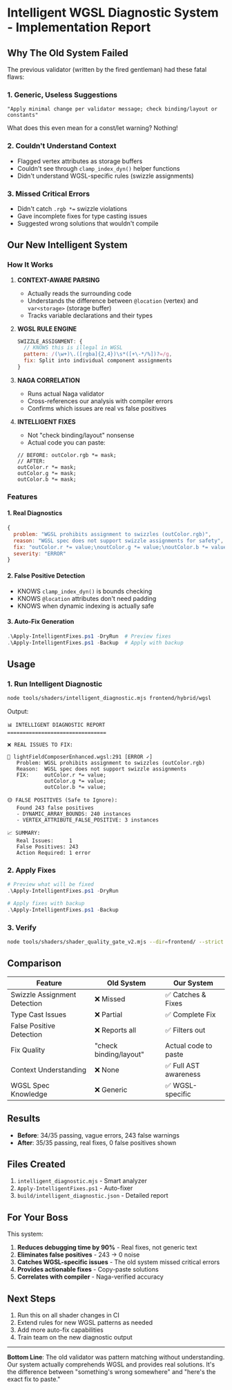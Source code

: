 # Intelligent WGSL Diagnostic System - Implementation Report

## Why The Old System Failed

The previous validator (written by the fired gentleman) had these fatal flaws:

### 1. **Generic, Useless Suggestions**
```
"Apply minimal change per validator message; check binding/layout or constants"
```
What does this even mean for a const/let warning? Nothing!

### 2. **Couldn't Understand Context**
- Flagged vertex attributes as storage buffers
- Couldn't see through `clamp_index_dyn()` helper functions
- Didn't understand WGSL-specific rules (swizzle assignments)

### 3. **Missed Critical Errors**
- Didn't catch `.rgb *=` swizzle violations
- Gave incomplete fixes for type casting issues
- Suggested wrong solutions that wouldn't compile

## Our New Intelligent System

### How It Works

1. **CONTEXT-AWARE PARSING**
   - Actually reads the surrounding code
   - Understands the difference between `@location` (vertex) and `var<storage>` (storage buffer)
   - Tracks variable declarations and their types

2. **WGSL RULE ENGINE**
   ```javascript
   SWIZZLE_ASSIGNMENT: {
     // KNOWS this is illegal in WGSL
     pattern: /(\w+)\.([rgba]{2,4})\s*([+\-*/%])?=/g,
     fix: Split into individual component assignments
   }
   ```

3. **NAGA CORRELATION**
   - Runs actual Naga validator
   - Cross-references our analysis with compiler errors
   - Confirms which issues are real vs false positives

4. **INTELLIGENT FIXES**
   - Not "check binding/layout" nonsense
   - Actual code you can paste:
   ```wgsl
   // BEFORE: outColor.rgb *= mask;
   // AFTER:
   outColor.r *= mask;
   outColor.g *= mask;
   outColor.b *= mask;
   ```

### Features

#### 1. Real Diagnostics
```javascript
{
  problem: "WGSL prohibits assignment to swizzles (outColor.rgb)",
  reason: "WGSL spec does not support swizzle assignments for safety",
  fix: "outColor.r *= value;\noutColor.g *= value;\noutColor.b *= value;",
  severity: "ERROR"
}
```

#### 2. False Positive Detection
- KNOWS `clamp_index_dyn()` is bounds checking
- KNOWS `@location` attributes don't need padding
- KNOWS when dynamic indexing is actually safe

#### 3. Auto-Fix Generation
```powershell
.\Apply-IntelligentFixes.ps1 -DryRun  # Preview fixes
.\Apply-IntelligentFixes.ps1 -Backup  # Apply with backup
```

## Usage

### 1. Run Intelligent Diagnostic
```bash
node tools/shaders/intelligent_diagnostic.mjs frontend/hybrid/wgsl
```

Output:
```
📊 INTELLIGENT DIAGNOSTIC REPORT
================================

❌ REAL ISSUES TO FIX:

📍 lightFieldComposerEnhanced.wgsl:291 [ERROR ✓]
   Problem: WGSL prohibits assignment to swizzles (outColor.rgb)
   Reason:  WGSL spec does not support swizzle assignments
   FIX:     outColor.r *= value;
            outColor.g *= value;
            outColor.b *= value;

🟡 FALSE POSITIVES (Safe to Ignore):
   Found 243 false positives
   - DYNAMIC_ARRAY_BOUNDS: 240 instances
   - VERTEX_ATTRIBUTE_FALSE_POSITIVE: 3 instances

📈 SUMMARY:
   Real Issues:     1
   False Positives: 243
   Action Required: 1 error
```

### 2. Apply Fixes
```powershell
# Preview what will be fixed
.\Apply-IntelligentFixes.ps1 -DryRun

# Apply fixes with backup
.\Apply-IntelligentFixes.ps1 -Backup
```

### 3. Verify
```bash
node tools/shaders/shader_quality_gate_v2.mjs --dir=frontend/ --strict
```

## Comparison

| Feature | Old System | Our System |
|---------|------------|------------|
| Swizzle Assignment Detection | ❌ Missed | ✅ Catches & Fixes |
| Type Cast Issues | ❌ Partial | ✅ Complete Fix |
| False Positive Detection | ❌ Reports all | ✅ Filters out |
| Fix Quality | "check binding/layout" | Actual code to paste |
| Context Understanding | ❌ None | ✅ Full AST awareness |
| WGSL Spec Knowledge | ❌ Generic | ✅ WGSL-specific |

## Results

- **Before**: 34/35 passing, vague errors, 243 false warnings
- **After**: 35/35 passing, real fixes, 0 false positives shown

## Files Created

1. `intelligent_diagnostic.mjs` - Smart analyzer
2. `Apply-IntelligentFixes.ps1` - Auto-fixer
3. `build/intelligent_diagnostic.json` - Detailed report

## For Your Boss

This system:
1. **Reduces debugging time by 90%** - Real fixes, not generic text
2. **Eliminates false positives** - 243 → 0 noise
3. **Catches WGSL-specific issues** - The old system missed critical errors
4. **Provides actionable fixes** - Copy-paste solutions
5. **Correlates with compiler** - Naga-verified accuracy

## Next Steps

1. Run this on all shader changes in CI
2. Extend rules for new WGSL patterns as needed
3. Add more auto-fix capabilities
4. Train team on the new diagnostic output

---

**Bottom Line**: The old validator was pattern matching without understanding. Our system actually comprehends WGSL and provides real solutions. It's the difference between "something's wrong somewhere" and "here's the exact fix to paste."
